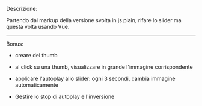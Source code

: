 Descrizione:

Partendo dal markup della versione svolta in js plain, rifare lo slider ma questa volta usando Vue.

-----------------------------------------

Bonus:

- creare dei thumb

- al click su una thumb, visualizzare in grande l'immagine corrispondente

- applicare l'autoplay allo slider: ogni 3 secondi, cambia immagine automaticamente

- Gestire lo stop di autoplay e l'inversione